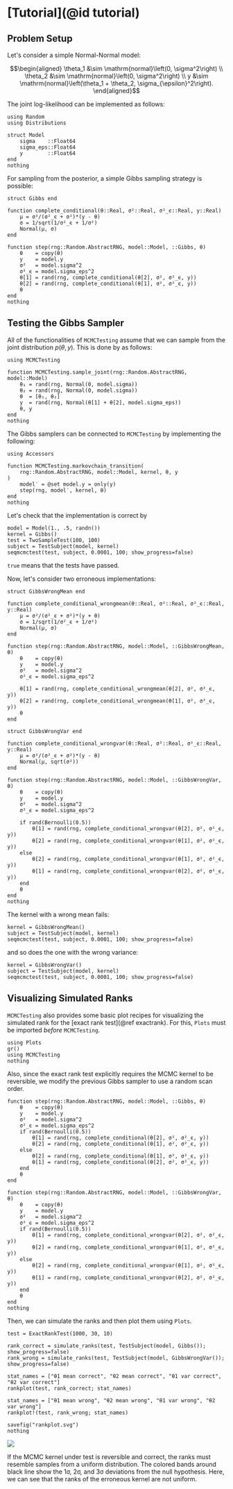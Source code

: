 
# [Tutorial](@id tutorial)

## Problem Setup
Let's consider a simple Normal-Normal model:
```math
\begin{aligned}
\theta_1 &\sim \mathrm{normal}\left(0,   \sigma^2\right) \\
\theta_2 &\sim \mathrm{normal}\left(0,   \sigma^2\right) \\
y        &\sim \mathrm{normal}\left(\theta_1 + \theta_2, \sigma_{\epsilon}^2\right).
\end{aligned}
```

The joint log-likelihood can be implemented as follows:
```@example started
using Random
using Distributions

struct Model
    sigma    ::Float64
    sigma_eps::Float64
    y        ::Float64
end
nothing
```
For sampling from the posterior, a simple Gibbs sampling strategy is possible:
```@example started
struct Gibbs end

function complete_conditional(θ::Real, σ²::Real, σ²_ϵ::Real, y::Real)
    μ = σ²/(σ²_ϵ + σ²)*(y - θ)
    σ = 1/sqrt(1/σ²_ϵ + 1/σ²)
    Normal(μ, σ)
end

function step(rng::Random.AbstractRNG, model::Model, ::Gibbs, θ)
    θ    = copy(θ)
    y    = model.y
    σ²   = model.sigma^2
    σ²_ϵ = model.sigma_eps^2
    θ[1] = rand(rng, complete_conditional(θ[2], σ², σ²_ϵ, y))
    θ[2] = rand(rng, complete_conditional(θ[1], σ², σ²_ϵ, y))
    θ
end
nothing
```

## Testing the Gibbs Sampler
All of the functionalities of `MCMCTesting` assume that we can sample from the joint distribution $p(\theta, y)$.
This is done by as follows:
```@example started
using MCMCTesting

function MCMCTesting.sample_joint(rng::Random.AbstractRNG, model::Model)
    θ₁ = rand(rng, Normal(0, model.sigma))
    θ₂ = rand(rng, Normal(0, model.sigma))
    θ  = [θ₁, θ₂]
    y  = rand(rng, Normal(θ[1] + θ[2], model.sigma_eps))
    θ, y
end
nothing
```

The Gibbs samplers can be connected to `MCMCTesting` by implementing the following:
```@example started
using Accessors

function MCMCTesting.markovchain_transition(
    rng::Random.AbstractRNG, model::Model, kernel, θ, y
)
    model′ = @set model.y = only(y)
    step(rng, model′, kernel, θ)
end
nothing
```

Let's check that the implementation is correct by 
```@example started
model = Model(1., .5, randn())
kernel = Gibbs()
test = TwoSampleTest(100, 100)
subject = TestSubject(model, kernel)
seqmcmctest(test, subject, 0.0001, 100; show_progress=false)
```
`true` means that the tests have passed.

Now, let's consider two erroneous implementations:
```@example started
struct GibbsWrongMean end

function complete_conditional_wrongmean(θ::Real, σ²::Real, σ²_ϵ::Real, y::Real)
    μ = σ²/(σ²_ϵ + σ²)*(y + θ)
    σ = 1/sqrt(1/σ²_ϵ + 1/σ²)
    Normal(μ, σ)
end

function step(rng::Random.AbstractRNG, model::Model, ::GibbsWrongMean, θ)
    θ    = copy(θ)
    y    = model.y
    σ²   = model.sigma^2
    σ²_ϵ = model.sigma_eps^2

    θ[1] = rand(rng, complete_conditional_wrongmean(θ[2], σ², σ²_ϵ, y))
    θ[2] = rand(rng, complete_conditional_wrongmean(θ[1], σ², σ²_ϵ, y))
    θ
end

struct GibbsWrongVar end

function complete_conditional_wrongvar(θ::Real, σ²::Real, σ²_ϵ::Real, y::Real)
    μ = σ²/(σ²_ϵ + σ²)*(y - θ)
    Normal(μ, sqrt(σ²))
end

function step(rng::Random.AbstractRNG, model::Model, ::GibbsWrongVar, θ)
    θ    = copy(θ)
    y    = model.y
    σ²   = model.sigma^2
    σ²_ϵ = model.sigma_eps^2

    if rand(Bernoulli(0.5))
        θ[1] = rand(rng, complete_conditional_wrongvar(θ[2], σ², σ²_ϵ, y))
        θ[2] = rand(rng, complete_conditional_wrongvar(θ[1], σ², σ²_ϵ, y))
    else
        θ[2] = rand(rng, complete_conditional_wrongvar(θ[1], σ², σ²_ϵ, y))
        θ[1] = rand(rng, complete_conditional_wrongvar(θ[2], σ², σ²_ϵ, y))
    end
    θ
end
nothing
```
The kernel with a wrong mean fails:
```@example started
kernel = GibbsWrongMean()
subject = TestSubject(model, kernel)
seqmcmctest(test, subject, 0.0001, 100; show_progress=false)
```
and so does the one with the wrong variance:
```@example started
kernel = GibbsWrongVar()
subject = TestSubject(model, kernel)
seqmcmctest(test, subject, 0.0001, 100; show_progress=false)
```

## Visualizing Simulated Ranks
`MCMCTesting` also provides some basic plot recipes for visualizing the simulated rank for the [exact rank test](@ref exactrank).
For this, `Plots` must be imported *before* `MCMCTesting`.

```@example started
using Plots
gr()
using MCMCTesting
nothing
```

Also, since the exact rank test explicitly requires the MCMC kernel to be reversible, we modify the previous Gibbs sampler to use a random scan order.
```@example started
function step(rng::Random.AbstractRNG, model::Model, ::Gibbs, θ)
    θ    = copy(θ)
    y    = model.y
    σ²   = model.sigma^2
    σ²_ϵ = model.sigma_eps^2
    if rand(Bernoulli(0.5))
        θ[1] = rand(rng, complete_conditional(θ[2], σ², σ²_ϵ, y))
        θ[2] = rand(rng, complete_conditional(θ[1], σ², σ²_ϵ, y))
    else
        θ[2] = rand(rng, complete_conditional(θ[1], σ², σ²_ϵ, y))
        θ[1] = rand(rng, complete_conditional(θ[2], σ², σ²_ϵ, y))
    end
    θ
end

function step(rng::Random.AbstractRNG, model::Model, ::GibbsWrongVar, θ)
    θ    = copy(θ)
    y    = model.y
    σ²   = model.sigma^2
    σ²_ϵ = model.sigma_eps^2
    if rand(Bernoulli(0.5))
        θ[1] = rand(rng, complete_conditional_wrongvar(θ[2], σ², σ²_ϵ, y))
        θ[2] = rand(rng, complete_conditional_wrongvar(θ[1], σ², σ²_ϵ, y))
    else
        θ[2] = rand(rng, complete_conditional_wrongvar(θ[1], σ², σ²_ϵ, y))
        θ[1] = rand(rng, complete_conditional_wrongvar(θ[2], σ², σ²_ϵ, y))
    end
    θ
end
nothing
```
Then, we can simulate the ranks and then plot them using `Plots`.
```@example started
test = ExactRankTest(1000, 30, 10)

rank_correct = simulate_ranks(test, TestSubject(model, Gibbs()); show_progress=false)
rank_wrong = simulate_ranks(test, TestSubject(model, GibbsWrongVar()); show_progress=false)

stat_names = ["θ1 mean correct", "θ2 mean correct", "θ1 var correct", "θ2 var correct"]
rankplot(test, rank_correct; stat_names)

stat_names = ["θ1 mean wrong", "θ2 mean wrong", "θ1 var wrong", "θ2 var wrong"]
rankplot!(test, rank_wrong; stat_names)

savefig("rankplot.svg")
nothing
```
![](rankplot.svg)

If the MCMC kernel under test is reversible and correct, the ranks must resemble samples from a uniform distribution.
The colored bands around black line show the 1σ, 2σ, and 3σ deviations from the null hypothesis.
Here, we can see that the ranks of the erroneous kernel are not uniform.
